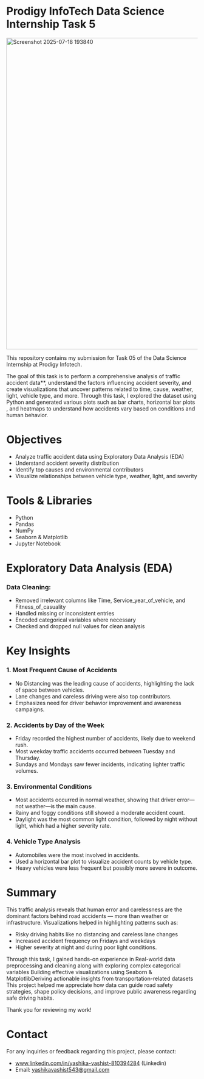 # Prodigy InfoTech Data Science Internship Task 5

<img width="1476" height="817" alt="Screenshot 2025-07-18 193840" src="https://github.com/user-attachments/assets/2ca8aee2-1475-4eaa-9d62-d820f22a21c6" />


This repository contains my submission for Task 05 of the Data Science Internship at Prodigy Infotech.

The goal of this task is to perform a comprehensive analysis of traffic accident data**, understand the factors influencing accident severity, and create visualizations that uncover patterns related to time, cause, weather, light, vehicle type, and more.
Through this task, I explored the dataset using Python and generated various plots such as bar charts, horizontal bar plots , and heatmaps to understand how accidents vary based on conditions and human behavior.


# Objectives

- Analyze traffic accident data using Exploratory Data Analysis (EDA)
- Understand accident severity distribution
- Identify top causes and environmental contributors
- Visualize relationships between vehicle type, weather, light, and severity



#  Tools & Libraries

- Python
- Pandas
- NumPy
- Seaborn & Matplotlib
- Jupyter Notebook


# Exploratory Data Analysis (EDA)

### Data Cleaning:
- Removed irrelevant columns like Time, Service_year_of_vehicle, and Fitness_of_casuality
- Handled missing or inconsistent entries
- Encoded categorical variables where necessary
- Checked and dropped null values for clean analysis

# Key Insights

### 1. Most Frequent Cause of Accidents
- No Distancing was the leading cause of accidents, highlighting the lack of space between vehicles.
- Lane changes and careless driving were also top contributors.
- Emphasizes need for driver behavior improvement and awareness campaigns.

### 2. Accidents by Day of the Week
- Friday recorded the highest number of accidents, likely due to weekend rush.
- Most weekday traffic accidents occurred between Tuesday and Thursday.
- Sundays and Mondays saw fewer incidents, indicating lighter traffic volumes.

### 3. Environmental Conditions
- Most accidents occurred in normal weather, showing that driver error—not weather—is the main cause.
- Rainy and foggy conditions still showed a moderate accident count.
- Daylight was the most common light condition, followed by night without light, which had a higher severity rate.

### 4. Vehicle Type Analysis
- Automobiles were the most involved in accidents.
- Used a horizontal bar plot to visualize accident counts by vehicle type.
- Heavy vehicles were less frequent but possibly more severe in outcome.

# Summary

This traffic analysis reveals that human error and carelessness are the dominant factors behind road accidents — more than weather or infrastructure. Visualizations helped in highlighting patterns such as:
- Risky driving habits like no distancing and careless lane changes
- Increased accident frequency on Fridays and weekdays
- Higher severity at night and during poor light conditions.

Through this task, I gained hands-on experience in  Real-world data preprocessing and cleaning along with exploring complex categorical variables Building effective visualizations using Seaborn & MatplotlibDeriving actionable insights from transportation-related datasets
This project helped me appreciate how data can guide road safety strategies, shape policy decisions, and improve public awareness regarding safe driving habits.

Thank you for reviewing my work!

# Contact
For any inquiries or feedback regarding this project, please contact:

- www.linkedin.com/in/yashika-vashist-810394284 (Linkedin)
- Email: yashikavashist543@gmail.com

